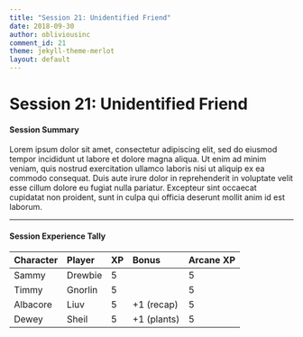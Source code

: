 ```yaml
---
title: "Session 21: Unidentified Friend"
date: 2018-09-30
author: obliviousinc
comment_id: 21
theme: jekyll-theme-merlot
layout: default
---
```


# Session 21: Unidentified Friend

#### Session Summary

Lorem ipsum dolor sit amet, consectetur adipiscing elit, sed do eiusmod tempor incididunt ut labore et dolore magna aliqua. Ut enim ad minim veniam, quis nostrud exercitation ullamco laboris nisi ut aliquip ex ea commodo consequat. Duis aute irure dolor in reprehenderit in voluptate velit esse cillum dolore eu fugiat nulla pariatur. Excepteur sint occaecat cupidatat non proident, sunt in culpa qui officia deserunt mollit anim id est laborum.

* * *

#### Session Experience Tally

| Character | Player  | XP  | Bonus       | Arcane XP |
|:--------- |:------- |:--- |:----------- |:--------- |
| Sammy     | Drewbie | 5   |             | 5         |
| Timmy     | Gnorlin | 5   |             | 5         |
| Albacore  | Liuv    | 5   | +1 (recap)  | 5         |
| Dewey     | Sheil   | 5   | +1 (plants) | 5         |